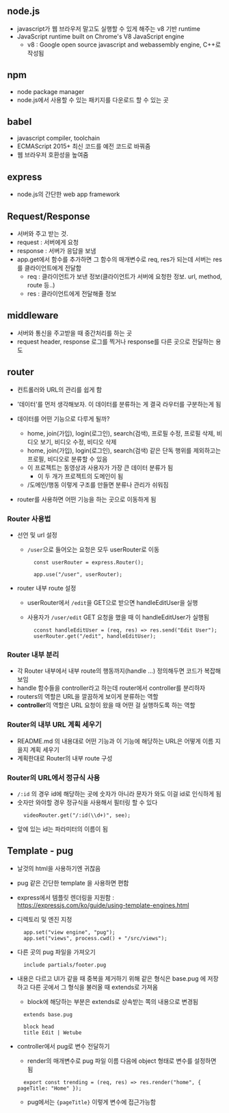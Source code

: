 ## node.js

- javascript가 웹 브라우저 말고도 실행할 수 있게 해주는 v8 기반 runtime
- JavaScript runtime built on Chrome's V8 JavaScript engine
  - v8 : Google open source javascript and webassembly engine, C++로 작성됨

## npm

- node package manager
- node.js에서 사용할 수 있는 패키지를 다운로드 할 수 있는 곳

## babel

- javascript compiler, toolchain
- ECMAScript 2015+ 최신 코드를 예전 코드로 바꿔줌
- 웹 브라우저 호환성을 높여줌

## express

- node.js의 간단한 web app framework

## Request/Response

- 서버와 주고 받는 것.
- request : 서버에게 요청
- response : 서버가 응답을 보냄
- app.get에서 함수를 추가하면 그 함수의 매개변수로 req, res가 되는데 서버는 res를 클라이언트에게 전달함
  - req : 클라이언트가 보낸 정보(클라이언트가 서버에 요청한 정보. url, method, route 등..)
  - res : 클라이언트에게 전달해줄 정보

## middleware

- 서버와 통신을 주고받을 때 중간처리를 하는 곳
- request header, response 로그를 찍거나 response를 다른 곳으로 전달하는 용도

## router

- 컨트롤러와 URL의 관리를 쉽게 함
- '데이터'를 먼저 생각해보자. 이 데이터를 분류하는 게 결국 라우터를 구분하는게 됨
- 데이터를 어떤 기능으로 다루게 될까?

  - home, join(가입), login(로그인), search(검색), 프로필 수정, 프로필 삭제, 비디오 보기, 비디오 수정, 비디오 삭제
  - home, join(가입), login(로그인), search(검색) 같은 단독 행위를 제외하고는 프로필, 비디오로 분류할 수 있음
  - 이 프로젝트는 동영상과 사용자가 가장 큰 데이터 분류가 됨
    - 이 두 개가 프로젝트의 도메인이 됨
  - /도메인/행동 이렇게 구조를 만들면 분류나 관리가 쉬워짐

- router를 사용하면 어떤 기능을 하는 곳으로 이동하게 됨

### Router 사용법

- 선언 및 url 설정

  - `/user`으로 들어오는 요청은 모두 userRouter로 이동

    ```
      const userRouter = express.Router();

      app.use("/user", userRouter);
    ```

- router 내부 route 설정

  - userRouter에서 `/edit`을 GET으로 받으면 handleEditUser을 실행
  - 사용자가 `/user/edit` GET 요청을 했을 때 이 handleEditUser가 실행됨

    ```
      cconst handleEditUser = (req, res) => res.send("Edit User");
      userRouter.get("/edit", handleEditUser);

    ```

### Router 내부 분리

- 각 Router 내부에서 내부 route의 행동까지(handle ...) 정의해두면 코드가 복잡해보임
- handle 함수들을 controller라고 하는데 router에서 controller를 분리하자
- routers의 역할은 URL을 깔끔하게 보이게 분류하는 역할
- **controller**의 역할은 URL 요청이 왔을 때 어떤 걸 실행하도록 하는 역할

### Router의 내부 URL 계획 세우기

- README.md 의 내용대로 어떤 기능과 이 기능에 해당하는 URL은 어떻게 이름 지을지 계획 세우기
- 계획한대로 Router의 내부 route 구성

### Router의 URL에서 정규식 사용

- `/:id` 의 경우 id에 해당하는 곳에 숫자가 아니라 문자가 와도 이걸 id로 인식하게 됨
- 숫자만 와야할 경우 정규식을 사용해서 필터링 할 수 있다
  ```
    videoRouter.get("/:id(\\d+)", see);
  ```
- 앞에 있는 id는 파라미터의 이름이 됨

## Template - pug

- 날것의 html을 사용하기엔 귀찮음
- pug 같은 간단한 template 을 사용하면 편함
- express에서 템플릿 렌더링을 지원함 : https://expressjs.com/ko/guide/using-template-engines.html
- 디렉토리 및 엔진 지정
  ```
    app.set("view engine", "pug");
    app.set("views", process.cwd() + "/src/views");
  ```
- 다른 곳의 pug 파일을 가져오기
  ```
    include partials/footer.pug
  ```
- 내용은 다르고 UI가 같을 때 중복을 제거하기 위해 같은 형식은 base.pug 에 저장하고 다른 곳에서 그 형식을 불러올 때 extends로 가져옴

  - block에 해당하는 부분은 extends로 상속받는 쪽의 내용으로 변경됨

  ```
    extends base.pug

    block head
    title Edit | Wetube
  ```

- controller에서 pug로 변수 전달하기
  - render의 매개변수로 pug 파일 이름 다음에 object 형태로 변수를 설정하면 됨
  ```
    export const trending = (req, res) => res.render("home", { pageTitle: "Home" });
  ```
  - pug에서는 `{pageTitle}` 이렇게 변수에 접근가능함
